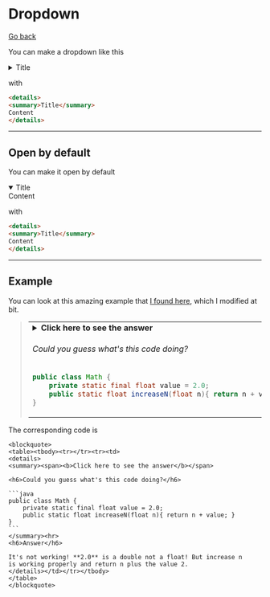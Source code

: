 # Dropdown

[Go back](..#html-in-markdown)

You can make a dropdown like this

<details class="pb-3">
<summary>Title</summary>
Content
</details>

with

```html
<details>
<summary>Title</summary>
Content
</details>
```

<hr class="sl">

## Open by default

You can make it open by default

<details open class="pb-3">
<summary>Title</summary>
Content
</details>

with

```html
<details>
<summary>Title</summary>
Content
</details>
```

<hr class="sr">

## Example

You can look at this amazing example
that [I found here](https://gist.github.com/ImminentFate/931bd780de7fb2aecc376e7af446c5df),
which I modified at bit.

<blockquote>
<table><tbody><tr></tr><tr><td>
<details>
<summary><span><b>Click here to see the answer</b></span>

<h6>Could you guess what's this code doing?</h6>

```java
public class Math {
    private static final float value = 2.0;
    public static float increaseN(float n){ return n + value; }
}
```
</summary><hr>
<h6>Answer</h6>

It's not working! **2.0** is a double not a float! But increase n
is working properly and return n plus the value 2.
</details></td></tr></tbody>
</table>
</blockquote>

The corresponding code is

<pre><code class="language-html"
>&lt;blockquote&gt;
&lt;table&gt;&lt;tbody&gt;&lt;tr&gt;&lt;/tr&gt;&lt;tr&gt;&lt;td&gt;
&lt;details&gt;
&lt;summary&gt;&lt;span&gt;&lt;b&gt;Click here to see the answer&lt;/b&gt;&lt;/span&gt;

&lt;h6&gt;Could you guess what's this code doing?&lt;/h6&gt;

```java
public class Math {
    private static final float value = 2.0;
    public static float increaseN(float n){ return n + value; }
}
```
&lt;/summary&gt;&lt;hr&gt;
&lt;h6&gt;Answer&lt;/h6&gt;

It's not working! **2.0** is a double not a float! But increase n
is working properly and return n plus the value 2.
&lt;/details&gt;&lt;/td&gt;&lt;/tr&gt;&lt;/tbody&gt;
&lt;/table&gt;
&lt;/blockquote&gt;</code></pre>